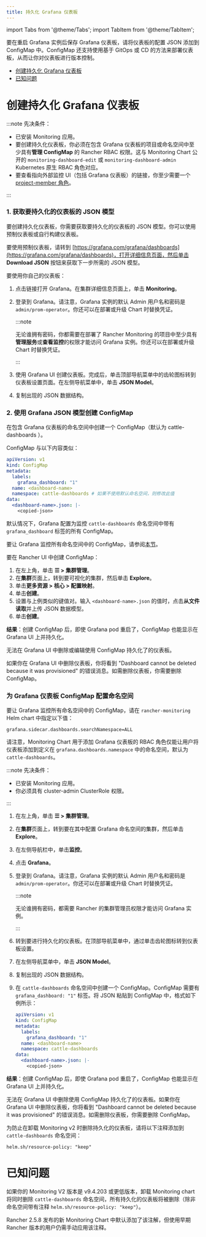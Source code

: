 ```yaml
---
title: 持久化 Grafana 仪表板
---
```


import Tabs from '@theme/Tabs';
import TabItem from '@theme/TabItem';

要在重启 Grafana 实例后保存 Grafana 仪表板，请将仪表板的配置 JSON 添加到 ConfigMap 中。ConfigMap 还支持使用基于 GitOps 或 CD 的方法来部署仪表板，从而让你对仪表板进行版本控制。

- [创建持久化 Grafana 仪表板](#创建持久化-grafana-仪表板)
- [已知问题](#已知问题)

# 创建持久化 Grafana 仪表板

<Tabs>
<TabItem value="Rancher v2.5.8+">

:::note 先决条件：

- 已安装 Monitoring 应用。
- 要创建持久化仪表板，你必须在包含 Grafana 仪表板的项目或命名空间中至少具有**管理 ConfigMap** 的 Rancher RBAC 权限。这与 Monitoring Chart 公开的 `monitoring-dashboard-edit` 或 `monitoring-dashboard-admin` Kubernetes 原生 RBAC 角色对应。
- 要查看指向外部监控 UI（包括 Grafana 仪表板）的链接，你至少需要一个 [project-member 角色](../../../integrations-in-rancher/monitoring-and-alerting/rbac-for-monitoring.md#具有-rancher-权限的用户)。

:::

### 1. 获取要持久化的仪表板的 JSON 模型

要创建持久化仪表板，你需要获取要持久化的仪表板的 JSON 模型。你可以使用预制仪表板或自行构建仪表板。

要使用预制仪表板，请转到 [https://grafana.com/grafana/dashboards](https://grafana.com/grafana/dashboards)，打开详细信息页面，然后单击 **Download JSON** 按钮来获取下一步所需的 JSON 模型。

要使用你自己的仪表板：

1. 点击链接打开 Grafana。在集群详细信息页面上，单击 **Monitoring**。
1. 登录到 Grafana。请注意，Grafana 实例的默认 Admin 用户名和密码是 `admin/prom-operator`。你还可以在部署或升级 Chart 时替换凭证。

   :::note

   无论谁拥有密码，你都需要在部署了 Rancher Monitoring 的项目中至少具有<b>管理服务</b>或<b>查看监控</b>的权限才能访问 Grafana 实例。你还可以在部署或升级 Chart 时替换凭证。

   :::

1. 使用 Grafana UI 创建仪表板。完成后，单击顶部导航菜单中的齿轮图标转到仪表板设置页面。在左侧导航菜单中，单击 **JSON Model**。
1. 复制出现的 JSON 数据结构。

### 2. 使用 Grafana JSON 模型创建 ConfigMap

在包含 Grafana 仪表板的命名空间中创建一个 ConfigMap（默认为 cattle-dashboards ）。

ConfigMap 与以下内容类似：

```yaml
apiVersion: v1
kind: ConfigMap
metadata:
  labels:
    grafana_dashboard: "1"
  name: <dashboard-name>
  namespace: cattle-dashboards # 如果不使用默认命名空间，则修改此值
data:
  <dashboard-name>.json: |-
    <copied-json>
```

默认情况下，Grafana 配置为监控 `cattle-dashboards` 命名空间中带有 `grafana_dashboard` 标签的所有 ConfigMap。

要让 Grafana 监控所有命名空间中的 ConfigMap，请参阅[本节](#为-grafana-仪表板-configmap-配置命名空间)。

要在 Rancher UI 中创建 ConfigMap：

1. 在左上角，单击 **☰ > 集群管理**。
1. 在**集群**页面上，转到要可视化的集群，然后单击 **Explore**。
1. 单击**更多资源 > 核心 > 配置映射**。
1. 单击**创建**。
1. 设置与上例类似的键值对。输入 `<dashboard-name>.json` 的值时，点击**从文件读取**并上传 JSON 数据模型。
1. 单击**创建**。

**结果**：创建 ConfigMap 后，即使 Grafana pod 重启了，ConfigMap 也能显示在 Grafana UI 上并持久化。

无法在 Grafana UI 中删除或编辑使用 ConfigMap 持久化了的仪表板。

如果你在 Grafana UI 中删除仪表板，你将看到 "Dashboard cannot be deleted because it was provisioned" 的错误消息。如需删除仪表板，你需要删除 ConfigMap。

### 为 Grafana 仪表板 ConfigMap 配置命名空间

要让 Grafana 监控所有命名空间中的 ConfigMap，请在 `rancher-monitoring` Helm chart 中指定以下值：

```
grafana.sidecar.dashboards.searchNamespace=ALL
```

请注意，Monitoring Chart 用于添加 Grafana 仪表板的 RBAC 角色仅能让用户将仪表板添加到定义在 `grafana.dashboards.namespace` 中的命名空间，默认为 `cattle-dashboards`。

</TabItem>
<TabItem value="Rancher v2.5.8 之前的版本">

:::note 先决条件：

- 已安装 Monitoring 应用。
- 你必须具有 cluster-admin ClusterRole 权限。

:::

1. 在左上角，单击 **☰ > 集群管理**。
1. 在**集群**页面上，转到要在其中配置 Grafana 命名空间的集群，然后单击 **Explore**。
1. 在左侧导航栏中，单击**监控**。
1. 点击 **Grafana**。
1. 登录到 Grafana。请注意，Grafana 实例的默认 Admin 用户名和密码是 `admin/prom-operator`。你还可以在部署或升级 Chart 时替换凭证。

   :::note

   无论谁拥有密码，都需要 Rancher 的集群管理员权限才能访问 Grafana 实例。

   :::

1. 转到要进行持久化的仪表板。在顶部导航菜单中，通过单击齿轮图标转到仪表板设置。
1. 在左侧导航菜单中，单击 **JSON Model**。
1. 复制出现的 JSON 数据结构。
1. 在 `cattle-dashboards` 命名空间中创建一个 ConfigMap。ConfigMap 需要有 `grafana_dashboard: "1"` 标签。将 JSON 粘贴到 ConfigMap 中，格式如下例所示：

   ```yaml
   apiVersion: v1
   kind: ConfigMap
   metadata:
     labels:
       grafana_dashboard: "1"
     name: <dashboard-name>
     namespace: cattle-dashboards
   data:
     <dashboard-name>.json: |-
       <copied-json>
   ```

**结果**：创建 ConfigMap 后，即使 Grafana pod 重启了，ConfigMap 也能显示在 Grafana UI 上并持久化。

无法在 Grafana UI 中删除使用 ConfigMap 持久化了的仪表板。如果你在 Grafana UI 中删除仪表板，你将看到 "Dashboard cannot be deleted because it was provisioned" 的错误消息。如需删除仪表板，你需要删除 ConfigMap。

为防止在卸载 Monitoring v2 时删除持久化的仪表板，请将以下注释添加到 `cattle-dashboards` 命名空间：

```
helm.sh/resource-policy: "keep"
```

</TabItem>
</Tabs>

# 已知问题

如果你的 Monitoring V2 版本是 v9.4.203 或更低版本，卸载 Monitoring chart 将同时删除 `cattle-dashboards` 命名空间，所有持久化的仪表板将被删除（除非命名空间带有注释 `helm.sh/resource-policy: "keep"`）。

Rancher 2.5.8 发布的新 Monitoring Chart 中默认添加了该注解，但使用早期 Rancher 版本的用户仍需手动应用该注释。
